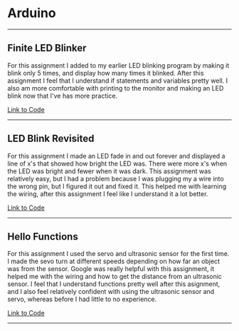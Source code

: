 # Arduino

---

## Finite LED Blinker

For this assignment I added to my earlier LED blinking program by making it blink only 5 times, and display how many times it blinked. After this assignment I feel that I understand if statements and variables pretty well. I also am more comfortable with printing to the monitor and making an LED blink now that I've has more practice.

[Link to Code](https://create.arduino.cc/editor/jconkli07/8e330e15-7bb3-4027-ba97-ca31b3a4a79e/preview)

---

## LED Blink Revisited

For this assignment I made an LED fade in and out forever and displayed a line of x's that showed how bright the LED was. There were more x's when the LED was bright and fewer when it was dark. This assignment was relatively easy, but I had a problem because I was plugging my a wire into the wrong pin, but I figured it out and fixed it. This helped me with learning the wiring, after this assignment I feel like I understand it a lot better.

[Link to Code](https://create.arduino.cc/editor/jconkli07/cfdf81ed-eb31-4a88-9bb6-84eef9101d40/preview)

---

## Hello Functions

For this assignment I used the servo and ultrasonic sensor for the first time. I made the sevo turn at different speeds depending on how far an object was from the sensor. Google was really helpful with this assignment, it helped me with the wiring and how to get the distance from an ultrasonic sensor. I feel that I understand functions pretty well after this asignment, and I also feel relatively confident with using the ultrasonic sensor and servo, whereas before I had little to no experience.

[Link to Code](https://create.arduino.cc/editor/jconkli07/2b9b169b-8c60-455b-9398-b49226155327/preview)

---

